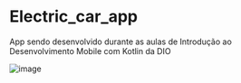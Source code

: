 # Electric_car_app
App sendo desenvolvido durante as aulas de Introdução ao Desenvolvimento Mobile com Kotlin da DIO

![image](https://github.com/KyleMSJ/Electric_car_app/assets/72525167/71feb900-8688-496e-8f95-5b40e3b843bb)
